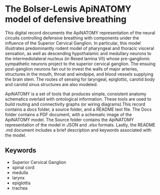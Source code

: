 # The Bolser-Lewis ApiNATOMY model of defensive breathing

This digital record documents the ApiNATOMY representation of the neural circuits controlling defensive breathing with components under the influence of the Superior Cervical Ganglion. In particular, this model illustrates predominantly rodent model of pharyngeal and thoracic visceral sensation, as well as descending hypothalamic and medullary neurons to the intermediolateral nucleus (in Rexed lamina VII) whose pre-ganglionic sympathetic neurons project to the superior cervical ganglion. The ensuing post-ganglion neurons fan out to invest the walls of major arteries, structures in the mouth, throat and windpipe, and blood vessels supplying the brain stem. The routes of sensing for laryngeal, epiglottic, carotid body and carotid sinus structures are also modeled. 

ApiNATOMY is a set of tools that produces simple, consistent anatomy schematics overlaid with ontological information. These tools are used to build routing and connectivity graphs (or wiring diagrams).This record contains a docs folder, a source folder, and a README text file. The Docs folder contains a PDF document, with a schematic image of the ApiNATOMY model. The Source folder contains the ApiNATOMY representation of the model in JSON and .xlsx formats. Lastly, the README .md document includes a brief description and keywords associated with the model.


## Keywords
* Superior Cervical Ganglion
* spinal cord
* medulla
* larynx
* epiglottis
* trachea

